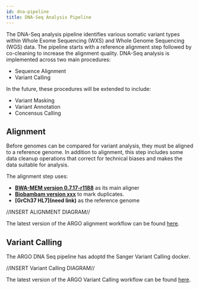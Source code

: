 ```yaml
---
id: dna-pipeline
title: DNA-Seq Analysis Pipeline
---
```


The DNA-Seq analysis pipeline identifies various somatic variant types within Whole Exome Sequencing (WXS) and Whole Genome Sequencing (WGS) data. The pipeline starts with a reference alignment step followed by co-cleaning to increase the alignment quality. DNA-Seq analysis is implemented across two main procedures:

- Sequence Alignment
- Variant Calling

In the future, these procedures will be extended to include:

- Variant Masking
- Variant Annotation
- Concensus Calling

## Alignment

Before genomes can be compared for variant analysis, they must be aligned to a reference genome. In addition to alignment, this step includes some data cleanup operations that correct for technical biases and makes the data suitable for analysis.

The alignment step uses:

- **[BWA-MEM version 0.7.17-r1188](http://bio-bwa.sourceforge.net/)** as its main aligner
- **[Biobambam version xxx](https://www.sanger.ac.uk/science/tools/biobambam)** to mark duplicates.
- **[GrCh37 HL7](need link)** as the reference genome

//INSERT ALIGNMENT DIAGRAM//

The latest version of the ARGO alignment workflow can be found [here](https://github.com/icgc-argo/dna-seq-processing-wfs/releases).

## Variant Calling

The ARGO DNA Seq pipeline has adoptd the Sanger Variant Calling docker.

//INSERT Variant Calling DIAGRAM//

The latest version of the ARGO Variant Calling workflow can be found [here](https://github.com/icgc-argo/dna-seq-processing-wfs/releases).
